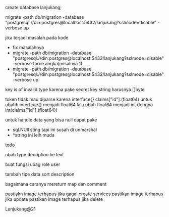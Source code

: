 create database lanjukang;

migrate -path db/migration -database "postgresql://din:postgres@localhost:5432/lanjukang?sslmode=disable" -verbose up 

jika terjadi masalah pada kode 
- fix masalahnya
- migrate -path db/migration -database "postgresql://din:postgres@localhost:5432/lanjukang?sslmode=disable" -verbose force angka(misalnya 1)
- migrate -path db/migration -database "postgresql://din:postgres@localhost:5432/lanjukang?sslmode=disable" -verbose up

key is of invalid type karena pake secret key string harusnya []byte

token tidak mau diparse karena interface{}
claims["id"].(float64) untuk ubahh interfcae{} menjadi float64
lalu ubah float64 menjadi int dengna int(claims["id"].(float64)) 

untuk handle data yang bisa null dapat pake
 - sql.NUll sting tapi ini susah di unmarshal
 - *string ini leih muda


todo

ubah type decription ke text

buat fungsi ubag role user

tambah tipe data sort description

bagaimana caranya mereturn map dan comment 

pastiakn image terhapus jika gagal create services
pastikan image terhapus jika update
pastikan image terhapus jika delete

Lanjukang@21


